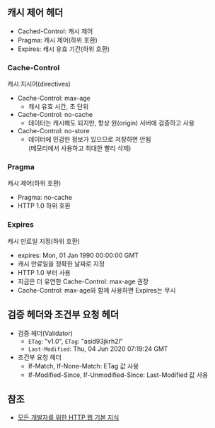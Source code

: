 ## 캐시 제어 헤더
* Cached-Control: 캐시 제어
* Pragma: 캐시 제어(하위 호환)
* Expires: 캐시 유효 기간(하위 호환)

### Cache-Control
캐시 지시어(directives)
* Cache-Control: max-age
  * 캐시 유효 시간, 초 단위
* Cache-Control: no-cache
  * 데이터는 캐시해도 되지만, 항상 원(origin) 서버에 검증하고 사용
* Cache-Control: no-store
  * 데이터에 민감한 정보가 있으므로 저장하면 안됨   
  (메모리에서 사용하고 최대한 빨리 삭제)

### Pragma
캐시 제어(하위 호환)
* Pragma: no-cache
* HTTP 1.0 하위 호환

### Expires
캐시 만료일 지정(하위 호환)
* expires: Mon, 01 Jan 1990 00:00:00 GMT
* 캐시 만료일을 정확한 날짜로 지정
* HTTP 1.0 부터 사용
* 지금은 더 유연한 Cache-Control: max-age 권장
* Cache-Control: max-age와 함께 사용하면 Expires는 무시

## 검증 헤더와 조건부 요청 헤더
* 검증 헤더(Validator)
  * ```ETag```: "v1.0", ```ETag```: "asid93jkrh2l"
  * ```Last-Modified```: Thu, 04 Jun 2020 07:19:24 GMT
* 조건부 요청 헤더
  * If-Match, If-None-Match: ETag 값 사용
  * If-Modified-Since, If-Unmodified-Since: Last-Modified 값 사용

## 참조
* [모든 개발자를 위한 HTTP 웹 기본 지식](https://www.inflearn.com/course/http-%EC%9B%B9-%EB%84%A4%ED%8A%B8%EC%9B%8C%ED%81%AC/dashboard)